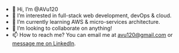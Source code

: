 - 👋 Hi, I’m @AVu120
- 👀 I’m interested in full-stack web development, devOps & cloud.
- 🌱 I’m currently learning AWS & micro-services architecture.
- 💞️ I’m looking to collaborate on anything!
- 📫 How to reach me? You can email me at avu120@gmail.com or [message me on LinkedIn](https://www.linkedin.com/in/anthony-hien-vu/).

<!---
AVu120/AVu120 is a ✨ special ✨ repository because its `README.md` (this file) appears on your GitHub profile.
You can click the Preview link to take a look at your changes.
--->
